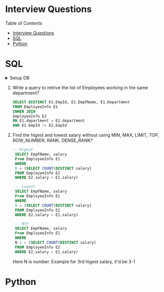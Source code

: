 # Interview Questions
Table of Contents
- [Interview Questions](#interview-questions)
- [SQL](#sql)
- [Python](#python)

# SQL
<details>
    <summary>
    Setup DB
    </summary>

    -- Create table
    CREATE TABLE EmployeeInfo(
        EmpId INT,
        EmpFName VARCHAR(50),
        Department VARCHAR(50),
        Salary INT
    )

    -- Insert values
    INSERT INTO EmployeeInfo VALUES(
        1, 'Abram', 'HR', 12000),
        (2, 'Kalin', 'Marketing'), 35000,
        (3, 'Jeetu', 'HR', 18000),
        (4, 'Pinky', 'Sales', 28000)
    
</details>

1. Write a query to retrive the list of Employees working in the same department?
    ``` SQL
    SELECT DISTINCT E1.EmpId, E1.EmpFName, E1.Department 
    FROM EmployeeInfo E1
    INNER JOIN
    EmployeeInfo E2
    ON E1.department = E2.department
    AND E1.EmpId != E2.EmpId
    ```
2. Find the higest and lowest salary without using MIN, MAX, LIMIT, TOP, ROW_NUMBER, RANK, DENSE_RANK?
   ``` SQL
   -- Higest
    SELECT EmpFName, salary 
    From EmployeeInfo E1 
    WHERE 
    0 = (SELECT COUNT(DISTINCT salary)
    FROM EmployeeInfo E2 
    WHERE E2.salary > E1.salary)

    -- Lowest
    SELECT EmpFName, salary 
    From EmployeeInfo E1 
    WHERE 
    0 = (SELECT COUNT(DISTINCT salary)
    FROM EmployeeInfo E2 
    WHERE E2.salary < E1.salary)

    -- Nth
    SELECT EmpFName, salary 
    From EmployeeInfo E1 
    WHERE 
    N-1 = (SELECT COUNT(DISTINCT salary)
    FROM EmployeeInfo E2 
    WHERE E2.salary > E1.salary)
   ```
    Here N is number. Example for 3rd higest salary, it'd be 3-1

# Python
